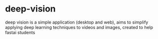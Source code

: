 # deep-vision
deep vision is a simple application (desktop and web), aims to simplify applying deep learning techniques to videos and images, created to help fastai students
